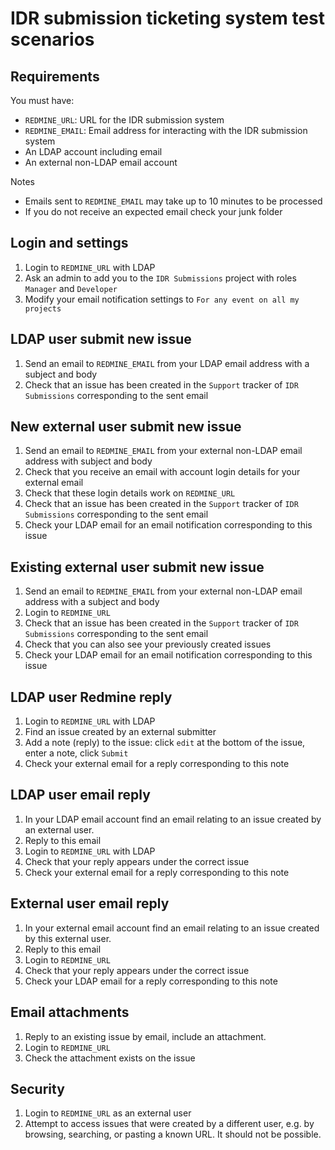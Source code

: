 # IDR submission ticketing system test scenarios

## Requirements
You must have:
- `REDMINE_URL`: URL for the IDR submission system
- `REDMINE_EMAIL`: Email address for interacting with the IDR submission system
- An LDAP account including email
- An external non-LDAP email account

Notes
- Emails sent to `REDMINE_EMAIL` may take up to 10 minutes to be processed
- If you do not receive an expected email check your junk folder

## Login and settings
1. Login to `REDMINE_URL` with LDAP
2. Ask an admin to add you to the `IDR Submissions` project with roles `Manager` and `Developer`
3. Modify your email notification settings to `For any event on all my projects`

## LDAP user submit new issue
1. Send an email to `REDMINE_EMAIL` from your LDAP email address with a subject and body
2. Check that an issue has been created in the `Support` tracker of `IDR Submissions` corresponding to the sent email

## New external user submit new issue
1. Send an email to `REDMINE_EMAIL` from your external non-LDAP email address with subject and body
2. Check that you receive an email with account login details for your external email
3. Check that these login details work on `REDMINE_URL`
4. Check that an issue has been created in the `Support` tracker of `IDR Submissions` corresponding to the sent email
5. Check your LDAP email for an email notification corresponding to this issue

## Existing external user submit new issue
1. Send an email to `REDMINE_EMAIL` from your external non-LDAP email address with a subject and body
3. Login to `REDMINE_URL`
4. Check that an issue has been created in the `Support` tracker of `IDR Submissions` corresponding to the sent email
5. Check that you can also see your previously created issues
6. Check your LDAP email for an email notification corresponding to this issue

## LDAP user Redmine reply
1. Login to `REDMINE_URL` with LDAP
2. Find an issue created by an external submitter
3. Add a note (reply) to the issue: click `edit` at the bottom of the issue, enter a note, click `Submit`
4. Check your external email for a reply corresponding to this note

## LDAP user email reply
1. In your LDAP email account find an email relating to an issue created by an external user.
2. Reply to this email
3. Login to `REDMINE_URL` with LDAP
4. Check that your reply appears under the correct issue
5. Check your external email for a reply corresponding to this note

## External user email reply
1. In your external email account find an email relating to an issue created by this external user.
2. Reply to this email
3. Login to `REDMINE_URL`
4. Check that your reply appears under the correct issue
5. Check your LDAP email for a reply corresponding to this note

## Email attachments
1. Reply to an existing issue by email, include an attachment.
2. Login to `REDMINE_URL`
3. Check the attachment exists on the issue

## Security
1. Login to `REDMINE_URL` as an external user
2. Attempt to access issues that were created by a different user, e.g. by browsing, searching, or pasting a known URL. It should not be possible.
